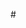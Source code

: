 #<script src="https://abhigyadufare.github.io/dynamicForm/form.js" path="[]" courses="[]" styles=""></script>